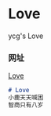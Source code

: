 # Love
ycg's Love


### 网址
<!-- [blog](https://yyycggg.github.io/blog/) -->

[Love](https://yyycggg.github.io/Only_wk/love/)

```markdown
# Love
小鹿天天喊困
智商只有八岁
```
